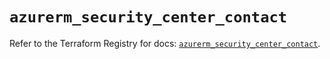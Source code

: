 # `azurerm_security_center_contact`

Refer to the Terraform Registry for docs: [`azurerm_security_center_contact`](https://registry.terraform.io/providers/hashicorp/azurerm/4.27.0/docs/resources/security_center_contact).
